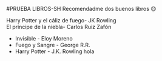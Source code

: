 #PRUEBA LIBROS-SH
Recomendadme dos buenos libros 😊


Harry Potter y el cáliz de fuego- JK Rowling </br>
El príncipe de la niebla- Carlos Ruiz Zafón



- Invisible - Eloy Moreno
- Fuego y Sangre - George R.R.
- Harry Potter - J.K. Rowling
 hola
